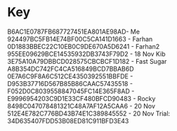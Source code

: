 # Key
B6AC1E0787FB687727451EA801AE98AD- Me
924497BC5FB14E74BF00C5CA141D1663 - Farhan
0D1883BBEC22C10EB0C9DE670A5D6241 - Farhan2
955EE09629BCE14535932DB3743F79D2 - 18 Nov Kib
3E75A10A79DBBCD028575CBCBCF1D182 - Fast Sugar
A8B354DC742FC4CA516849BCD7BBAB6D
0E7A6C9F8A6C512CE4350392551BBFDE - <ODO>
D953B37716D567B85B86CAAC57435518 - <End>
F052D0C8039558847045FC14E365F8AD - <AZAD>
E9996954203C9D1E33CF480BFCD90483 - Rocky
8498C047078481321C48A7AF12A5CAA6 - 20 Nov
512E4E782C776BD43B74E1C389845552 - 20 Nov
Trial:
34D635407FDD53B08ED81C911BFD3E43 

